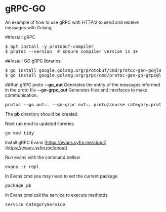 # gRPC-GO

An example of how to use gRPC with HTTP/2 to send and receive messages with Golang.

##Install gRPC
<pre>
$ apt install -y protobuf-compiler
$ protoc --version  # Ensure compiler version is 3+
</pre>

##Install GO gRPC libraries
<pre>
$ go install google.golang.org/protobuf/cmd/protoc-gen-go@latest
$ go install google.golang.org/grpc/cmd/protoc-gen-go-grpc@latest
</pre>

##Run gRPC proto
**--go_out** Generates the entity of the messages informed in the proto file
**--go-grpc_out** Generates files and interfaces to make communication.
<pre>
protoc --go_out=. --go-grpc_out=. proto/course_category.proto
</pre>
The **pb** directory should be created.

Next run mod to updated libreries
<pre>
go mod tidy
</pre>

Install gRPC Evans 
[https://evans.syfm.me/about](https://evans.syfm.me/about)

Run evans with the command bellow
<pre>
evans -r repl
</pre>

In Evans cmd you may need to set the current package
<pre>
package pb
</pre>

In Evans cmd call the service to execute methotds
<pre>
service CategoryService
</pre>
